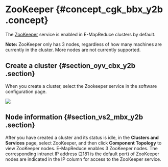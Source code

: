 # ZooKeeper {#concept_cgk_bbx_y2b .concept}

The [ZooKeeper](https://zookeeper.apache.org/) service is enabled in E-MapReduce clusters by default.

**Note:** ZooKeeper only has 3 nodes, regardless of how many machines are currently in the cluster. More nodes are not currently supported.

## Create a cluster {#section_oyv_cbx_y2b .section}

When you create a cluster, select the Zookeeper service in the software configuration page.

![](http://static-aliyun-doc.oss-cn-hangzhou.aliyuncs.com/assets/img/17895/155255155810761_en-US.png)

## Node information {#section_vs2_mbx_y2b .section}

After you have created a cluster and its status is idle, in the **Clusters and Services** page, select ZooKeeper, and then click **Component Topology** to view ZooKeeper nodes. E-MapReduce enables 3 ZooKeeper nodes. The corresponding intranet IP address \(2181 is the default port\) of ZooKeeper nodes are indicated in the IP column for access to the ZooKeeper service.

